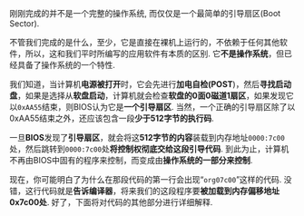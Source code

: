 
刚刚完成的并不是一个完整的操作系统, 而仅仅是一个最简单的引导扇区(Boot Sector).

不管我们完成的是什么，至少，它是直接在裸机上运行的，不依赖于任何其他软件，所以，这和我们平时所编写的应用软件有本质的区别. 它**不是操作系统**，但已经具备了操作系统的一个特性. 

我们知道，当计算机**电源被打开**时，它会先进行**加电自检(POST**)，然后**寻找启动盘**，如果是选择从**软盘启动**，计算机就会检查**软盘的0面0磁道1扇区**，如果发现它以`0xAA55`结束，则BIOS认为它是**一个引导扇区**. 当然，一个正确的引导扇区除了以0xAA55结束之外，还应该包含一段**少于512字节的执行码**. 

一旦**BIOS**发现了**引导扇区**，就会将这**512字节的内容**装载到内存地址`0000:7c00`处，然后跳转到`0000:7c00`处**将控制权彻底交给这段引导代码**. 到此为止，计算机不再由BIOS中固有的程序来控制，而变成由**操作系统的一部分来控制**. 

现在，你可能明白了为什么在那段代码的第一行会出现“`org07c00`”这样的代码. 没错，这行代码就是**告诉编译器**，将来我们的这段程序要**被加载到内存偏移地址0x7c00处**. 好了，下面将对代码的其他部分进行详细解释. 